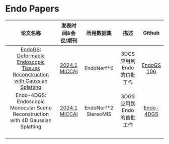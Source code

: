 # Endo Papers

|                           论文名称                           |                发表时间&会议/期刊                 |      所用数据集      |           描述           |                        Github                         |
| :----------------------------------------------------------: | :-----------------------------------------------: | :------------------: | :----------------------: | :---------------------------------------------------: |
| [EndoGS: Deformable Endoscopic Tissues Reconstruction with Gaussian Splatting](./Endo/EndoGS.md) | [2024.1 MICCAI](https://arxiv.org/abs/2401.11535) |      EndoNerf*6      | 3DGS应用到Endo的首批工作 |   [EndoGS 106](https://github.com/HKU-MedAI/EndoGS)   |
| Endo-4DGS: Endoscopic Monocular Scene Reconstruction with 4D Gaussian Splatting | [2024.1 MICCAI](https://arxiv.org/abs/2401.16416) | EndoNerf*2 StereoMIS | 3DGS应用到Endo的首批工作 | [Endo-4DGS ](https://github.com/lastbasket/Endo-4DGS) |
|                                                              |                                                   |                      |                          |                                                       |
|                                                              |                                                   |                      |                          |                                                       |
|                                                              |                                                   |                      |                          |                                                       |
|                                                              |                                                   |                      |                          |                                                       |


